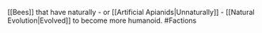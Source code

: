 [[Bees]] that have naturally - or [[Artificial Apianids|Unnaturally]] - [[Natural Evolution|Evolved]] to become more humanoid.
#Factions 